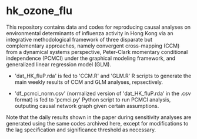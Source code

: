 # hk_ozone_flu

This repository contains data and codes for reproducing causal analyses on environmental determinants of influenza activity in Hong Kong via an integrative methodological framework of three disparate but complementary approaches, namely convergent cross-mapping (CCM) from a dynamical systems perspective, Peter-Clark momentary conditional independence (PCMCI) under the graphical modeling framework, and generalized linear regression model (GLM).

- 'dat_HK_fluP.rda' is fed to 'CCM.R' and 'GLM.R' R scripts to generate the main weekly results of CCM and GLM analyses, repsectively.

- 'df_pcmci_norm.csv' (normalized version of 'dat_HK_fluP.rda' in the .csv format) is fed to 'pcmci.py' Python script to run PCMCI analysis, outputing causal network graph given certain assumptions.

Note that the daily results shown in the paper during sensitivity analyses are generated using the same codes archived here, except for modifications to the lag specification and significance threshold as necessary.